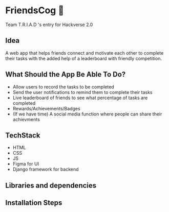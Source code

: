 # FriendsCog :two_women_holding_hands:
Team T.R.I.A.D 's entry for Hackverse 2.0

## Idea
A web app that helps friends connect and motivate each other to complete their tasks with the added help of a leaderboard with friendly competition.

## What Should the App Be Able To Do?
* Allow users to record the tasks to be completed
* Send the user notifications to remind them to complete their tasks
* Live leaderboard of friends to see what percentage of tasks are completed
* Rewards/Achievements/Badges
* (If we have time) A social media function where people can share their achievments

## TechStack
* HTML
* CSS
* JS
* Figma for UI
* Django framework for backend

## Libraries and dependencies

## Installation Steps


